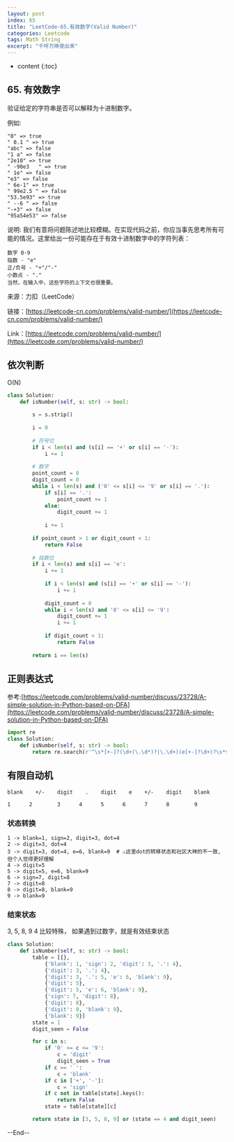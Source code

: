 ```yaml
---
layout: post
index: 65
title: "LeetCode-65.有效数字(Valid Number)"
categories: Leetcode
tags: Math String
excerpt: "千呼万唤使出来"
---
```


* content
{:toc}

## 65. 有效数字

验证给定的字符串是否可以解释为十进制数字。

例如:

```
"0" => true
" 0.1 " => true
"abc" => false
"1 a" => false
"2e10" => true
" -90e3   " => true
" 1e" => false
"e3" => false
" 6e-1" => true
" 99e2.5 " => false
"53.5e93" => true
" --6 " => false
"-+3" => false
"95a54e53" => false
```

说明: 我们有意将问题陈述地比较模糊。在实现代码之前，你应当事先思考所有可能的情况。这里给出一份可能存在于有效十进制数字中的字符列表：

```
数字 0-9
指数 - "e"
正/负号 - "+"/"-"
小数点 - "."
当然，在输入中，这些字符的上下文也很重要。
```

来源：力扣（LeetCode）

链接：[https://leetcode-cn.com/problems/valid-number/](https://leetcode-cn.com/problems/valid-number/)

Link：[https://leetcode.com/problems/valid-number/](https://leetcode.com/problems/valid-number/)

## 依次判断

O(N)

```python
class Solution:
    def isNumber(self, s: str) -> bool:
        
        s = s.strip()
        
        i = 0
        
        # 符号位
        if i < len(s) and (s[i] == '+' or s[i] == '-'):
            i += 1
            
        # 数字
        point_count = 0
        digit_count = 0
        while i < len(s) and ('0' <= s[i] <= '9' or s[i] == '.'):
            if s[i] == '.':
                point_count += 1
            else:
                digit_count += 1
                
            i += 1
                
        if point_count > 1 or digit_count < 1:
            return False
        
        # 指数位
        if i < len(s) and s[i] == 'e':
            i += 1
            
            if i < len(s) and (s[i] == '+' or s[i] == '-'):
                i += 1
                
            digit_count = 0
            while i < len(s) and '0' <= s[i] <= '9':
                digit_count += 1
                i += 1
                
            if digit_count < 1:
                return False
            
        return i == len(s)
```

## 正则表达式

参考:[https://leetcode.com/problems/valid-number/discuss/23728/A-simple-solution-in-Python-based-on-DFA](https://leetcode.com/problems/valid-number/discuss/23728/A-simple-solution-in-Python-based-on-DFA)

```python
import re
class Solution:
    def isNumber(self, s: str) -> bool:
        return re.search(r'^\s*[+-]?(\d+(\.\d*)?|\.\d+)(e[+-]?\d+)?\s*$', s)
```

## 有限自动机

```
blank    +/-    digit    .    digit    e    +/-    digit    blank

1      2        3      4      5      6      7      8        9
```

### 状态转换

```
1 -> blank=1, sign=2, digit=3, dot=4
2 -> digit=3, dot=4
3 -> digit=3, dot=4, e=6, blank=9  # ⚠️这里dot的转移状态和社区大神的不一致, 但个人觉得更好理解
4 -> digit=5
5 -> digit=5, e=6, blank=9
6 -> sign=7, digit=8
7 -> digit=8
8 -> digit=8, blank=9
9 -> blank=9
```

### 结束状态

3, 5, 8, 9
4 比较特殊， 如果遇到过数字，就是有效结束状态

```python
class Solution:
    def isNumber(self, s: str) -> bool:
        table = [{}, 
            {'blank': 1, 'sign': 2, 'digit': 3, '.': 4}, 
            {'digit': 3, '.': 4},
            {'digit': 3, '.': 5, 'e': 6, 'blank': 9},
            {'digit': 5},
            {'digit': 5, 'e': 6, 'blank': 9},
            {'sign': 7, 'digit': 8},
            {'digit': 8},
            {'digit': 8, 'blank': 9},
            {'blank': 9}]
        state = 1
        digit_seen = False

        for c in s:
            if '0' <= c <= '9':
                c = 'digit'
                digit_seen = True
            if c == ' ':
                c = 'blank'
            if c in ['+', '-']:
                c = 'sign'
            if c not in table[state].keys():
                return False
            state = table[state][c]

        return state in [3, 5, 8, 9] or (state == 4 and digit_seen)
```

--End--